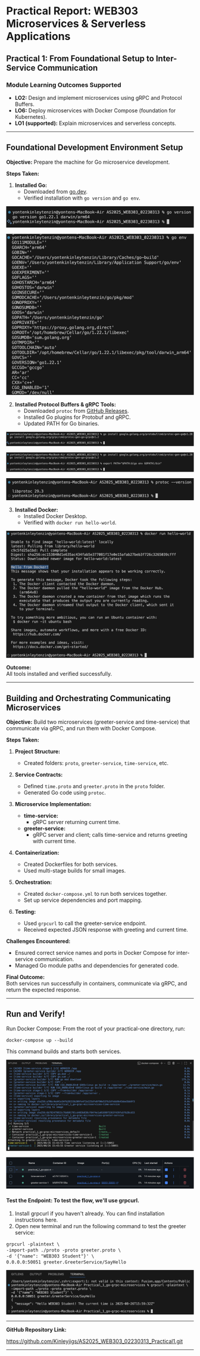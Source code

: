 # Practical Report: WEB303 Microservices & Serverless Applications

## Practical 1: From Foundational Setup to Inter-Service Communication

### Module Learning Outcomes Supported
- **LO2:** Design and implement microservices using gRPC and Protocol Buffers.
- **LO6:** Deploy microservices with Docker Compose (foundation for Kubernetes).
- **LO1 (supported):** Explain microservices and serverless concepts.

---

## Foundational Development Environment Setup

**Objective:** Prepare the machine for Go microservice development.

**Steps Taken:**
1. **Installed Go:**  
   - Downloaded from [go.dev](https://go.dev/dl/).
   - Verified installation with `go version` and `go env`.

![alt text](practical_1_images/1.png)

![alt text](practical_1_images/2.png)

2. **Installed Protocol Buffers & gRPC Tools:**  
   - Downloaded `protoc` from [GitHub Releases](https://github.com/protocolbuffers/protobuf/releases).
   - Installed Go plugins for Protobuf and gRPC.
   - Updated PATH for Go binaries.

![alt text](practical_1_images/3.png)

![alt text](practical_1_images/4.png)

![alt text](practical_1_images/5.png)

3. **Installed Docker:**  
   - Installed Docker Desktop.
   - Verified with `docker run hello-world`.

![alt text](practical_1_images/7.png)

**Outcome:**  
All tools installed and verified successfully.

---

## Building and Orchestrating Communicating Microservices

**Objective:** Build two microservices (greeter-service and time-service) that communicate via gRPC, and run them with Docker Compose.

**Steps Taken:**

1. **Project Structure:**  
   - Created folders: `proto`, `greeter-service`, `time-service`, etc.

2. **Service Contracts:**  
   - Defined `time.proto` and `greeter.proto` in the `proto` folder.
   - Generated Go code using `protoc`.

3. **Microservice Implementation:**  
   - **time-service:**  
     - gRPC server returning current time.
   - **greeter-service:**  
     - gRPC server and client; calls time-service and returns greeting with current time.

4. **Containerization:**  
   - Created Dockerfiles for both services.
   - Used multi-stage builds for small images.

5. **Orchestration:**  
   - Created `docker-compose.yml` to run both services together.
   - Set up service dependencies and port mapping.

6. **Testing:**  
   - Used `grpcurl` to call the greeter-service endpoint.
   - Received expected JSON response with greeting and current time.

**Challenges Encountered:**  
- Ensured correct service names and ports in Docker Compose for inter-service communication.
- Managed Go module paths and dependencies for generated code.

**Final Outcome:**  
Both services run successfully in containers, communicate via gRPC, and return the expected response.

---

##  Run and Verify! 

Run Docker Compose: From the root of your practical-one directory, run:

```
docker-compose up --build
```
This command builds and starts both services.

![alt text](practical_1_images/9.png)

![alt text](practical_1_images/10.png)

#### Test the Endpoint: To test the flow, we'll use grpcurl.
1. Install grpcurl if you haven't already. You can find installation instructions here.
2. Open new terminal and run the following command to test the greeter service:

```
grpcurl -plaintext \
-import-path ./proto -proto greeter.proto \
-d '{"name": "WEB303 Student"}' \
0.0.0.0:50051 greeter.GreeterService/SayHello
```

![alt text](practical_1_images/11.png)


---

**GitHub Repository Link:**  

https://github.com/Kinleyjigs/AS2025_WEB303_02230313_Practical1.git

---
